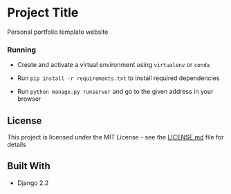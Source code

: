 # Project Title

Personal portfolio template website

### Running

* Create and activate a virtual environment using ```virtualenv``` or ```conda```

* Run ```pip install -r requirements.txt``` to install required dependencies

* Run ```python manage.py runserver``` and go to the given address in your browser

## License

This project is licensed under the MIT License - see the [LICENSE.md](LICENSE.md) file for details

## Built With

* Django 2.2



